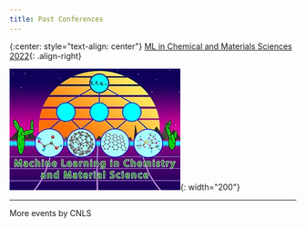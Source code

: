 ```yaml
---
title: Past Conferences
---
```

{:center: style="text-align: center"}
[ML in Chemical and Materials Sciences 2022](https://web.cvent.com/event/98d693ec-2328-4e76-bf46-c88d714cb55a/summary){: .align-right} 

![](/assets/past_events/2023-logo.webp){: width="200"}     

--------------------       
More events by CNLS
